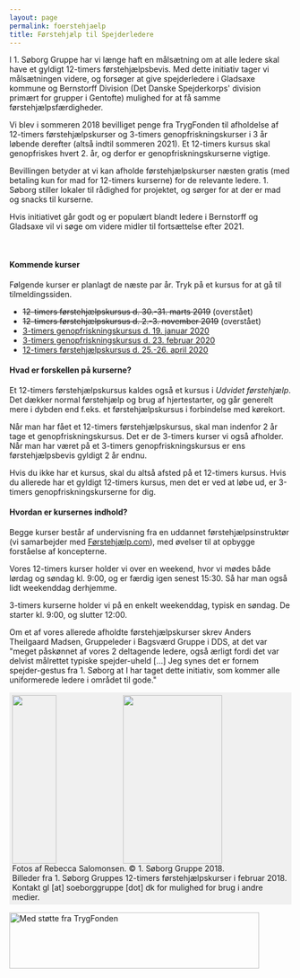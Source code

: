 ```yaml
---
layout: page
permalink: foerstehjaelp
title: Førstehjælp til Spejderledere
---
```

I 1. Søborg Gruppe har vi længe haft en målsætning om at alle ledere skal have et gyldigt 12-timers førstehjælpsbevis. Med dette initiativ tager vi målsætningen videre, og forsøger at give spejderledere i Gladsaxe kommune og Bernstorff Division (Det Danske Spejderkorps' division primært for grupper i Gentofte) mulighed for at få samme førstehjælpsfærdigheder.

Vi blev i sommeren 2018 bevilliget penge fra TrygFonden til afholdelse af 12-timers førstehjælpskurser og 3-timers genopfriskningskurser i 3 år løbende derefter (altså indtil sommeren 2021). Et 12-timers kursus skal genopfriskes hvert 2. år, og derfor er genopfriskningskurserne vigtige.

Bevillingen betyder at vi kan afholde førstehjælpskurser næsten gratis (med betaling kun for mad for 12-timers kurserne) for de relevante ledere. 1. Søborg stiller lokaler til rådighed for projektet, og sørger for at der er mad og snacks til kurserne.

Hvis initiativet går godt og er populært blandt ledere i Bernstorff og Gladsaxe vil vi søge om videre midler til fortsættelse efter 2021.

&nbsp;

#### Kommende kurser

Følgende kurser er planlagt de næste par år. Tryk på et kursus for at gå til tilmeldingssiden.

- ~~12-timers førstehjælpskursus d. 30.-31. marts 2019~~ (overstået)
- ~~12-timers førstehjælpskursus d. 2.-3. november 2019~~ (overstået)
- [3-timers genopfriskningskursus d. 19. januar 2020](https://medlem.dds.dk/event/id/18982/register)
- [3-timers genopfriskningskursus d. 23. februar 2020](https://medlem.dds.dk/event/id/18983/register)
- [12-timers førstehjælpskursus d. 25.-26. april 2020](https://medlem.dds.dk/event/id/19040/register)

#### Hvad er forskellen på kurserne?

Et 12-timers førstehjælpskursus kaldes også et kursus i *Udvidet førstehjælp*. Det dækker normal førstehjælp og brug af hjertestarter, og går generelt mere i dybden end f.eks. et førstehjælpskursus i forbindelse med kørekort.

Når man har fået et 12-timers førstehjælpskursus, skal man indenfor 2 år tage et genopfriskningskursus. Det er de 3-timers kurser vi også afholder. Når man har været på et 3-timers genopfriskningskursus er ens førstehjælpsbevis gyldigt 2 år endnu.

Hvis du ikke har et kursus, skal du altså afsted på et 12-timers kursus. Hvis du allerede har et gyldigt 12-timers kursus, men det er ved at løbe ud, er 3-timers genopfriskningskurserne for dig.

#### Hvordan er kursernes indhold?

Begge kurser består af undervisning fra en uddannet førstehjælpsinstruktør (vi samarbejder med [Førstehjælp.com](https://foerstehjaelp.com/)), med øvelser til at opbygge forståelse af koncepterne.

Vores 12-timers kurser holder vi over en weekend, hvor vi mødes både lørdag og søndag kl. 9:00, og er færdig igen senest 15:30. Så har man også lidt weekenddag derhjemme.

3-timers kurserne holder vi på en enkelt weekenddag, typisk en søndag. De starter kl. 9:00, og slutter 12:00.

Om et af vores allerede afholdte førstehjælpskurser skrev Anders Theilgaard Madsen, Gruppeleder i Bagsværd Gruppe i DDS, at det var "meget påskønnet af vores 2 deltagende ledere, også  ærligt fordi det var delvist målrettet typiske spejder-uheld [...] Jeg synes det er fornem spejder-gestus fra 1. Søborg at I har taget dette initiativ, som kommer alle uniformerede ledere i området til gode."

<p style="background: #f0f0f0; padding: 5px;"><img src="https://i.imgur.com/x2IoRPM.jpg" style="object-fit: cover; width: 40%; height: 300px;" /><img src="https://i.imgur.com/7bi3yIt.jpg" style="object-fit: cover; width: 60%; height: 300px;" /><br />Fotos af Rebecca Salomonsen. © 1. Søborg Gruppe 2018.<br />Billeder fra 1. Søborg Gruppes 12-timers førstehjælpskurser i februar 2018. Kontakt gl [at] soeborggruppe [dot] dk for mulighed for brug i andre medier.</p>



<a href="https://www.trygfonden.dk/"><img src="https://i.imgur.com/XbWks4d.png" alt="Med støtte fra TrygFonden" width="446" height="100" /></a>
